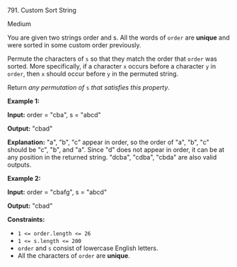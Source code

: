 791\. Custom Sort String

Medium

You are given two strings order and s. All the words of `order` are **unique** and were sorted in some custom order previously.

Permute the characters of `s` so that they match the order that `order` was sorted. More specifically, if a character `x` occurs before a character `y` in `order`, then `x` should occur before `y` in the permuted string.

Return _any permutation of_ `s` _that satisfies this property_.

**Example 1:**

**Input:** order = "cba", s = "abcd"

**Output:** "cbad"

**Explanation:** "a", "b", "c" appear in order, so the order of "a", "b", "c" should be "c", "b", and "a". Since "d" does not appear in order, it can be at any position in the returned string. "dcba", "cdba", "cbda" are also valid outputs. 

**Example 2:**

**Input:** order = "cbafg", s = "abcd"

**Output:** "cbad" 

**Constraints:**

*   `1 <= order.length <= 26`
*   `1 <= s.length <= 200`
*   `order` and `s` consist of lowercase English letters.
*   All the characters of `order` are **unique**.
